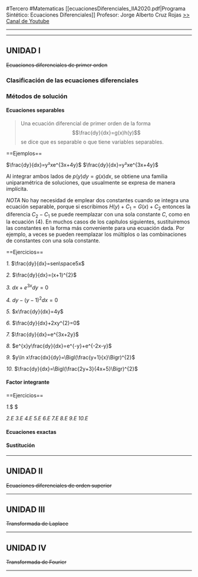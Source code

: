 #Tercero #Matematicas
[[ecuacionesDiferenciales_IIA2020.pdf|Programa Sintético: Ecuaciones Diferenciales]]
Profesor: Jorge Alberto Cruz Rojas [ >> Canal de Youtube](https://www.youtube.com/@SinlimitesconJorge)
____
----
## UNIDAD I
~~Ecuaciones diferenciales de primer orden~~
### Clasificación de las ecuaciones diferenciales

### Métodos de solución
#### Ecuaciones separables
>Una ecuación diferencial de primer orden de la forma
$$\frac{dy}{dx}=g(x)h(y)$$
 se dice que es separable o que tiene variables separables.

==Ejemplos==

$\frac{dy}{dx}=y²xe^{3x+4y}$
$\frac{dy}{dx}=y²xe^{3x+4y}$

Al integrar ambos lados de $p(y)dy=g(x)dx$, se obtiene una familia uniparamétrica de soluciones, que usualmente se expresa de manera implícita. 

_NOTA_ No hay necesidad de emplear dos constantes cuando se integra una ecuación separable, porque si escribimos $H(y)+C_{1}=G(x)+C_{2}$ entonces la diferencia $C_{2}-C_{1}$ se puede reemplazar con una sola constante $C$, como en la ecuación (4). En muchos casos de los capítulos siguientes, sustituiremos las constantes en la forma más conveniente para una ecuación dada. Por ejemplo, a veces se pueden reemplazar los múltiplos o las combinaciones de constantes con una sola constante.

==Ejercicios==

_1._ $\frac{dy}{dx}=sen\space5x$

_2._ $\frac{dy}{dx}=(x+1)^{2}$

_3._ $dx+e^{3x}dy=0$

_4._ $dy-(y-1)^{2}dx=0$

_5._ $x\frac{dy}{dx}=4y$

_6._ $\frac{dy}{dx}+2xy^{2}=0$

_7._ $\frac{dy}{dx}=e^{3x+2y}$

_8._ $e^{x}y\frac{dy}{dx}=e^{-y}+e^{-2x-y}$

_9._ $y\ln x\frac{dx}{dy}=\Bigl(\frac{y+1}{x}\Bigr)^{2}$

_10._ $\frac{dy}{dx}=\Bigl(\frac{2y+3}{4x+5}\Bigr)^{2}$


#### Factor integrante

==Ejercicios==

_1._$ $

_2._$E$
_3._$E$
_4._$E$
_5._$E$
_6._$E$
_7._$E$
_8._$E$
_9._$E$
_10._$E$

#### Ecuaciones exactas
#### Sustitución

----
## UNIDAD II
~~Ecuaciones diferenciales de orden superior~~


----
## UNIDAD III
~~Transformada de Laplace~~


----
## UNIDAD IV
~~Transformada de Fourier~~

____

